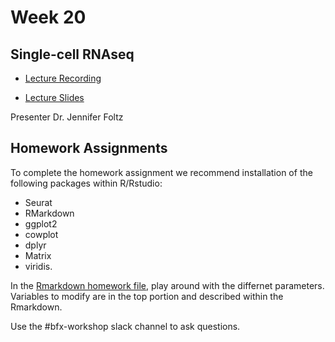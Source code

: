 # Week 20 

## Single-cell RNAseq 

- [Lecture Recording](https://wustl.box.com/s/30kc1jfg59k736l7pol2of547m62xhqq)

- [Lecture Slides](https://wustl.box.com/s/u968r6o3soee55ueoa0o1c0p0bpx03jw)

Presenter Dr. Jennifer Foltz


## Homework Assignments

To complete the homework assignment we recommend installation of the following packages within R/Rstudio: 
- Seurat
- RMarkdown
- ggplot2
- cowplot
- dplyr
- Matrix
- viridis.

In the [Rmarkdown homework file](https://wustl.box.com/s/05abd7g31220dclxipwq7dxkrd7kbnjz), play around with the differnet parameters. Variables to modify are in the top portion and described within the Rmarkdown.

Use the #bfx-workshop slack channel to ask questions.
